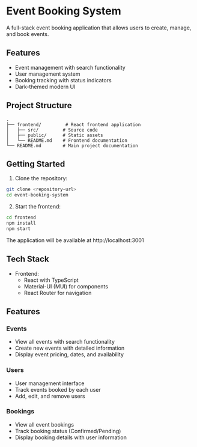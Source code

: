 # Event Booking System

A full-stack event booking application that allows users to create, manage, and book events.

## Features

- Event management with search functionality
- User management system
- Booking tracking with status indicators
- Dark-themed modern UI

## Project Structure

```
.
├── frontend/         # React frontend application
│   ├── src/         # Source code
│   ├── public/      # Static assets
│   └── README.md    # Frontend documentation
└── README.md        # Main project documentation
```

## Getting Started

1. Clone the repository:
```bash
git clone <repository-url>
cd event-booking-system
```

2. Start the frontend:
```bash
cd frontend
npm install
npm start
```

The application will be available at http://localhost:3001

## Tech Stack

- Frontend:
  - React with TypeScript
  - Material-UI (MUI) for components
  - React Router for navigation

## Features

### Events
- View all events with search functionality
- Create new events with detailed information
- Display event pricing, dates, and availability

### Users
- User management interface
- Track events booked by each user
- Add, edit, and remove users

### Bookings
- View all event bookings
- Track booking status (Confirmed/Pending)
- Display booking details with user information
